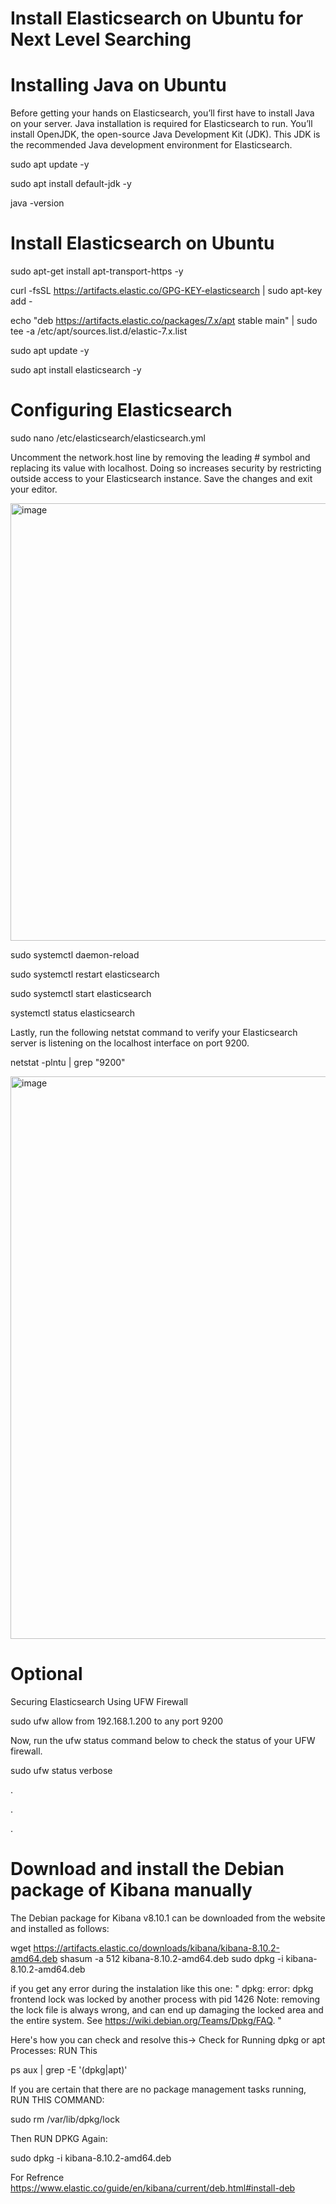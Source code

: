 # Install Elasticsearch on Ubuntu for Next Level Searching

# Installing Java on Ubuntu

Before getting your hands on Elasticsearch, you’ll first have to install Java on your server. Java installation is required for Elasticsearch to run.
You’ll install OpenJDK, the open-source Java Development Kit (JDK). This JDK is the recommended Java development environment for Elasticsearch.

sudo apt update -y

sudo apt install default-jdk -y

java -version


# Install Elasticsearch on Ubuntu

sudo apt-get install apt-transport-https -y

curl -fsSL https://artifacts.elastic.co/GPG-KEY-elasticsearch | sudo apt-key add -

echo "deb https://artifacts.elastic.co/packages/7.x/apt stable main" | sudo tee -a /etc/apt/sources.list.d/elastic-7.x.list

sudo apt update -y

sudo apt install elasticsearch -y


# Configuring Elasticsearch

sudo nano /etc/elasticsearch/elasticsearch.yml

Uncomment the network.host line by removing the leading # symbol and replacing its value with localhost. Doing so increases security by restricting outside access to your Elasticsearch instance.
Save the changes and exit your editor.

<img src="https://adamtheautomator.com/wp-content/uploads/2022/04/image-653.png" alt="image" width="700">


sudo systemctl daemon-reload

sudo systemctl restart elasticsearch

sudo systemctl start elasticsearch

systemctl status elasticsearch


Lastly, run the following netstat command to verify your Elasticsearch server is listening on the localhost interface on port 9200.

netstat -plntu | grep "9200"

<img src="https://adamtheautomator.com/wp-content/uploads/2022/04/image-655.png" alt="image" width="900">




# Optional

Securing Elasticsearch Using UFW Firewall

sudo ufw allow from 192.168.1.200 to any port 9200

Now, run the ufw status command below to check the status of your UFW firewall.

sudo ufw status verbose

.

.

.

# Download and install the Debian package of Kibana manually

The Debian package for Kibana v8.10.1 can be downloaded from the website and installed as follows:

wget https://artifacts.elastic.co/downloads/kibana/kibana-8.10.2-amd64.deb
shasum -a 512 kibana-8.10.2-amd64.deb 
sudo dpkg -i kibana-8.10.2-amd64.deb

if you get any error during the instalation like this one: 
"
dpkg: error: dpkg frontend lock was locked by another process with pid 1426
Note: removing the lock file is always wrong, and can end up damaging the
locked area and the entire system. See <https://wiki.debian.org/Teams/Dpkg/FAQ>.
"

Here's how you can check and resolve this-> Check for Running dpkg or apt Processes: RUN This

ps aux | grep -E '(dpkg|apt)'

If you are certain that there are no package management tasks running, RUN THIS COMMAND:

sudo rm /var/lib/dpkg/lock

Then RUN DPKG Again: 

sudo dpkg -i kibana-8.10.2-amd64.deb



For Refrence
https://www.elastic.co/guide/en/kibana/current/deb.html#install-deb


